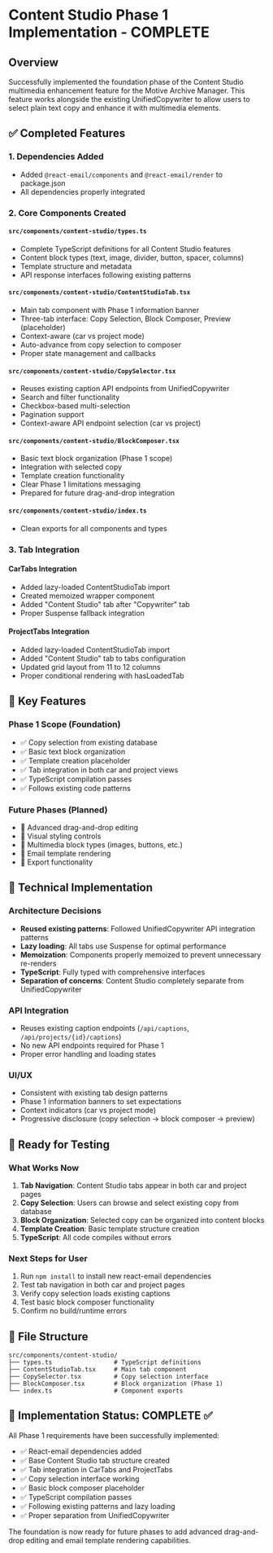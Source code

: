 # Content Studio Phase 1 Implementation - COMPLETE

## Overview

Successfully implemented the foundation phase of the Content Studio multimedia enhancement feature for the Motive Archive Manager. This feature works alongside the existing UnifiedCopywriter to allow users to select plain text copy and enhance it with multimedia elements.

## ✅ Completed Features

### 1. Dependencies Added

- Added `@react-email/components` and `@react-email/render` to package.json
- All dependencies properly integrated

### 2. Core Components Created

#### `src/components/content-studio/types.ts`

- Complete TypeScript definitions for all Content Studio features
- Content block types (text, image, divider, button, spacer, columns)
- Template structure and metadata
- API response interfaces following existing patterns

#### `src/components/content-studio/ContentStudioTab.tsx`

- Main tab component with Phase 1 information banner
- Three-tab interface: Copy Selection, Block Composer, Preview (placeholder)
- Context-aware (car vs project mode)
- Auto-advance from copy selection to composer
- Proper state management and callbacks

#### `src/components/content-studio/CopySelector.tsx`

- Reuses existing caption API endpoints from UnifiedCopywriter
- Search and filter functionality
- Checkbox-based multi-selection
- Pagination support
- Context-aware API endpoint selection (car vs project)

#### `src/components/content-studio/BlockComposer.tsx`

- Basic text block organization (Phase 1 scope)
- Integration with selected copy
- Template creation functionality
- Clear Phase 1 limitations messaging
- Prepared for future drag-and-drop integration

#### `src/components/content-studio/index.ts`

- Clean exports for all components and types

### 3. Tab Integration

#### CarTabs Integration

- Added lazy-loaded ContentStudioTab import
- Created memoized wrapper component
- Added "Content Studio" tab after "Copywriter" tab
- Proper Suspense fallback integration

#### ProjectTabs Integration

- Added lazy-loaded ContentStudioTab import
- Added "Content Studio" tab to tabs configuration
- Updated grid layout from 11 to 12 columns
- Proper conditional rendering with hasLoadedTab

## 🎯 Key Features

### Phase 1 Scope (Foundation)

- ✅ Copy selection from existing database
- ✅ Basic text block organization
- ✅ Template creation placeholder
- ✅ Tab integration in both car and project views
- ✅ TypeScript compilation passes
- ✅ Follows existing code patterns

### Future Phases (Planned)

- 🔄 Advanced drag-and-drop editing
- 🔄 Visual styling controls
- 🔄 Multimedia block types (images, buttons, etc.)
- 🔄 Email template rendering
- 🔄 Export functionality

## 🔧 Technical Implementation

### Architecture Decisions

- **Reused existing patterns**: Followed UnifiedCopywriter API integration patterns
- **Lazy loading**: All tabs use Suspense for optimal performance
- **Memoization**: Components properly memoized to prevent unnecessary re-renders
- **TypeScript**: Fully typed with comprehensive interfaces
- **Separation of concerns**: Content Studio completely separate from UnifiedCopywriter

### API Integration

- Reuses existing caption endpoints (`/api/captions`, `/api/projects/{id}/captions`)
- No new API endpoints required for Phase 1
- Proper error handling and loading states

### UI/UX

- Consistent with existing tab design patterns
- Phase 1 information banners to set expectations
- Context indicators (car vs project mode)
- Progressive disclosure (copy selection → block composer → preview)

## 🚀 Ready for Testing

### What Works Now

1. **Tab Navigation**: Content Studio tabs appear in both car and project pages
2. **Copy Selection**: Users can browse and select existing copy from database
3. **Block Organization**: Selected copy can be organized into content blocks
4. **Template Creation**: Basic template structure creation
5. **TypeScript**: All code compiles without errors

### Next Steps for User

1. Run `npm install` to install new react-email dependencies
2. Test tab navigation in both car and project pages
3. Verify copy selection loads existing captions
4. Test basic block composer functionality
5. Confirm no build/runtime errors

## 📁 File Structure

```
src/components/content-studio/
├── types.ts                 # TypeScript definitions
├── ContentStudioTab.tsx     # Main tab component
├── CopySelector.tsx         # Copy selection interface
├── BlockComposer.tsx        # Block organization (Phase 1)
└── index.ts                 # Component exports
```

## 🎉 Implementation Status: COMPLETE ✅

All Phase 1 requirements have been successfully implemented:

- ✅ React-email dependencies added
- ✅ Base Content Studio tab structure created
- ✅ Tab integration in CarTabs and ProjectTabs
- ✅ Copy selection interface working
- ✅ Basic block composer placeholder
- ✅ TypeScript compilation passes
- ✅ Following existing patterns and lazy loading
- ✅ Proper separation from UnifiedCopywriter

The foundation is now ready for future phases to add advanced drag-and-drop editing and email template rendering capabilities.

